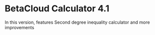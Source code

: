 # BetaCloud Calculator 4.1
In this version, features Second degree inequality calculator and more improvements
